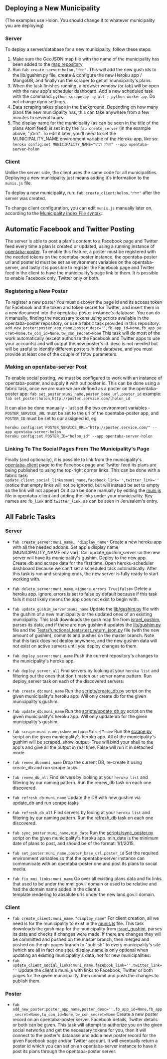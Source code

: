 ## Deploying a New Municipality
(The examples use Holon. You should change it to whatever municipality
you are deploying)

### Server
To deploy a server/database for a new municipality, follow these steps:
  1. Make sure the GeoJSON map file with the name of the municipality has 
     been added to the [map repository](http://github.com/niryariv/israel_gushim)
  2. Run `fab create_server:holon,"חולון"`. This will add the new gush ids to the lib/gushim.py file, create & configure the new Heroku app / MongoDB, and finally run the scraper to get all municipality's plans. 
  3. When the task finishes running, a browser window (or tab) will be open with 
     the new app's scheduler dashboard. Add a new scheduled task with the 
     command: `python scrape.py -g all ; python worker.py`. Do not change dyno settings.
  4. Data scraping takes place in the background. Depending on how many plans the new municipality has, this can take anywhere from a few minutes to several hours.
  5. The display name for the municipality (as can be seen in the title of the 
     plans Atom feed) is set in by the `fab create_server` (in the example above, "חולון". To edit it later, you'll need to set the MUNICIPALITY_NAME environment variable of the Heroku app, like so: 
     `heroku config:set MUNICIPALITY_NAME="חולון רבתי" --app opentaba-server-holon`

### Client
Unlike the server side, the client uses the same code for all municipalities. Deploying a new municipality just means adding it's information to the `munis.js` file. 

To deploy a new municipality, run: `fab create_client:holon,"חולון"` after the server was created. 

To change client configuration, you can edit `munis.js` manually later on, according to the [Municipality 
     Index File syntax](http://github.com/niryariv/opentaba-client/blob/master/DEPLOYMENT.md#municipality-index-file).

## Automatic Facebook and Twitter Posting
The server is able to post a plan's content to a Facebook page and Twitter feed every time a plan is created or updated, using a running instance of [opentaba-poster](https://github.com/hasadna/opentaba-poster).
To enable this feature, a poster must be registered with the needed tokens on the opentaba-poster instance, the opentaba-poster url and poster id must be set as 
environment variables on the opentaba-server, and lastly it is possible to register the Facebook page and Twitter feed in the client to have the municipality's
page link to them.
It is possible to enable Facebook only, Twitter only or both.

### Registering a New Poster
To register a new poster You must discover the page id and its access token for Facebook and the token and token secret for Twitter, and insert them in a new
document into the opentaba-poster instance's database.
You can do it manually, finding the necessary tokens using scripts available in the opentaba-poster repository, or use a fabric task provided in this repository:
`add_new_poster:poster_app_name,poster_desc='',fb_app_id=None,fb_app_secret=None,tw_con_id=None,tw_con_secret=None`
This task will do most of the work automatically (except authorize the Facebook and Twitter apps to use your accounts) and will output the new poster's id.
desc is not needed but will be useful to identify different posters in the database, and you must provide at least one of the couple of fb\tw parameters.

### Making an opentaba-server Post
To enable social posting, we must be configured to work with an instance of opentaba-poster, and supply it with out poster id.
This can be done using a fabric task, once we are sure we are defined as a poster on the opentaba-poster app:
`fab set_poster:muni_name,poster_base_url,poster_id`
example:
`fab set_poster:holon,http://poster.service.com/,holon_id`

It can also be done manually - just set the two environment variables -
`POSTER_SERVICE_URL` must be set to the url of the opentaba-poster app, and `POSTER_ID` must be set to our assigned id, eg:
```
heroku config:set POSTER_SERVICE_URL="http://poster.service.com/" --app opentaba-server-holon
heroku config:set POSTER_ID="holon_id" --app opentaba-server-holon
```

### Linking To The Social Pages From The Municipality's Page
Finally (and optionally), it is possible to link from the municipality's [opentaba-client](http://github.com/niryariv/opentaba-client) page to the Facebook page and Twitter
feed its plans are being published to using the top-right corner links.
This can be done with a fabric task:
`update_client_social_links:muni_name,facebook_link='',twitter_link=''`
(notice that empty links will not be ignored, but will instead be set to empty so the link will not appear)
Or it can be done manually by editing the [muni.js](http://github.com/niryariv/opentaba-client/blob/master/munis.js) file in opentaba-client and adding the links under your municipality.
Key names are `fb_link` and `twitter_link`, as can be seen in Jerusalem's entry.

## All Fabric Tasks
### Server
+ `fab create_server:muni_name, "display_name"`
  Create a new heroku app with all the
  needed addons. Set app's display name (MUNICIPALITY_NAME env var). Call 
  update_gushim_server so the new server will have its municipality's gushim. Deploy 
  to the new app. Create_db and scrape data for the first time. Open heroku-scheduler
  dashboard because we can't set a scheduled task automatically. After this task
  is run and scraping ends, the new server is fully ready to start working with.
  
+ `fab delete_server:muni_name,<ignore_errors True|False>` Delete a heroku app.
  ignore_errors is set to false by default because if this task fails it most
  likely means the app does not exist to begin with.

+ `fab update_gushim_server:muni_name` Update the [lib/gushim.py](lib/gushim.py) file with the
  gushim of a new municipality or the updated ones of an existing municipality.
  This task downloads the gush map file from [israel_gushim](http://github.com/niryariv/israel_gushim), parses its  data, and if there are new gushim it updates the [lib/gushim.py](lib/gushim.py) file and the 
  [Tests/functional_tests/test_return_json.py](Tests/functional_tests/test_return_json.py) file (with the new amount of gushim), commits and pushes on the master branch. Note that this task does not deploy
  anywhere, and the new gushim data will not exist on active servers until you
  deploy changes to them.

+ `fab deploy_server:muni_name` Push the current repository's changes to the
  municipality's heroku app.

+ `fab deploy_server_all` Find servers by looking at your `heroku list` and filtering
  out the ones that don't match our server name pattern. Run deploy_server task
  on each of the discovered servers.
+ `fab create_db:muni_name` Run the [scripts/create_db.py](scripts/create_db.py) script on the given
  municipality's heroku app. Will only create db for the given municipality's
  gushim.
+ `fab update_db:muni_name` Run the [scripts/update_db.py](scripts/update_db.py) script on the given
  municipality's heroku app. Will only update db for the given municipality's
  gushim.
+ `fab scrape:muni_name,<show_output=False|True>` Run the [scrape.py](scrape.py) script on the
  given municipality's heroku app. All of the municipality's gushim will
  be scraped. show_output=True will bind your shell to the app's and give
  all the output in real time. False will run it in detached mode.
+ `fab renew_db:muni_name` Drop the current DB, re-create it using create_db and run scrape tasks
+ `fab renew_db_all` Find servers by looking at your `heroku list` and filtering
  by our naming pattern. Run the renew_db task on each one discovered.
+ `fab refresh_db:muni_name` Update the DB with new gushim via update_db and run scrape tasks
+ `fab refresh_db_all` Find servers by looing at your `heroku list` and filtering
  by our naming pattern. Run the refresh_db task on each one discovered.
+ `fab sync_poster:muni_name,min_date` Run the [scripts/sync_poster.py](scripts/sync_poster.py) script on the given
  municipality's heroku app. min_date is the minimum date of plans to post, 
  and should be of the format: 1/1/2015.
+ `fab set_poster:muni_name,poster_base_url,poster_id` Set the required environment variables so
  that the opentaba-server instance can communicate with an opentaba-poster one and post its plans 
  to social media.
+ `fab fix_mmi_links:muni_name` Go over all existing plans data and fix links that used to be under 
  the mmi.gov.il domain or used to be relative and had the domain name added in the client's  
  template rendering to absolute urls under the new land.gov.il domain.

### Client
+ `fab create_client:muni_name,"display_name"` For client creation, all we need
  is for the municipality to exist in the [munis.js](munis.js) file. This task downloads
  the gush map for the municipality from [israel_gushim](http://github.com/niryariv/israel_gushim), parses its data and
  checks if changes were made. If there are changes they will be committed
  and pushed on the master branch, then merged and pushed on the gh-pages
  branch to "publish" to every municipality's site (which are all in fact
  one site). display_name is only optional when updating an existing
  municipality's data, not for new municipalities.
+ `fab update_client_social_links:muni_name,facebook_link='',twitter_link=''` Update the client's
  muni.js with links to Facebook, Twitter or both pages for the given municipality, then commit 
  and push the changes to publish them.

### Poster
+ `fab add_new_poster:poster_app_name,poster_desc='',fb_app_id=None,fb_app_secret=None,tw_con_id=None,tw_con_secret=None`
  Create a new poster record on an opentaba-poster server. Facebook details, Twitter details or both can be given.
  This task will attempt to authorize you on the given social networks and get the necessary tokens for you, then
  it will connect to the poster's database and add a new poster record for the given Facebook page and/or Twitter 
  account. It will eventually return a poster id which you can set on an opentaba-server instance to have it post 
  its plans through the opentaba-poster server.
